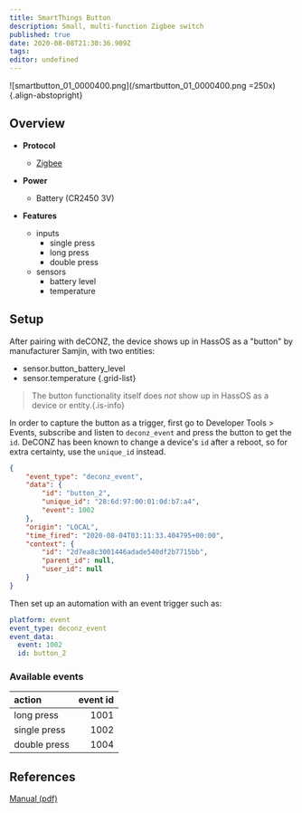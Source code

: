```yaml
---
title: SmartThings Button
description: Small, multi-function Zigbee switch
published: true
date: 2020-08-08T21:30:36.909Z
tags: 
editor: undefined
---
```


![smartbutton_01_0000400.png](/smartbutton_01_0000400.png =250x){.align-abstopright}

## Overview

- **Protocol**
  - [Zigbee](https://en.wikipedia.org/wiki/Zigbee)

- **Power**
  - Battery (CR2450 3V)

- **Features**
  - inputs
    - single press
    - long press
    - double press
  - sensors
	  - battery level
	  - temperature

## Setup

After pairing with deCONZ, the device shows up in HassOS as a "button" by manufacturer Samjin, with two entities:
- sensor.button_battery_level
- sensor.temperature
{.grid-list}

> The button functionality itself does *not* show up in HassOS as a device or entity.{.is-info}

In order to capture the button as a trigger, first go to Developer Tools > Events, subscribe and listen to `deconz_event` and press the button to get the `id`. DeCONZ has been known to change a device's `id` after a reboot, so for extra certainty, use the `unique_id` instead.

```json
{
    "event_type": "deconz_event",
    "data": {
        "id": "button_2",
        "unique_id": "28:6d:97:00:01:0d:b7:a4",
        "event": 1002
    },
    "origin": "LOCAL",
    "time_fired": "2020-08-04T03:11:33.404795+00:00",
    "context": {
        "id": "2d7ea8c3001446adade540df2b7715bb",
        "parent_id": null,
        "user_id": null
    }
}
```

Then set up an automation with an event trigger such as:
```yaml
platform: event
event_type: deconz_event
event_data:
  event: 1002
  id: button_2
```

### Available events

action | event id
:-|-:
long press   | 1001
single press | 1002
double press | 1004

## References
[Manual (pdf)](https://support.smartthings.com/hc/en-us/article_attachments/360002610923/IOT_US_Button_QSG.pdf)

